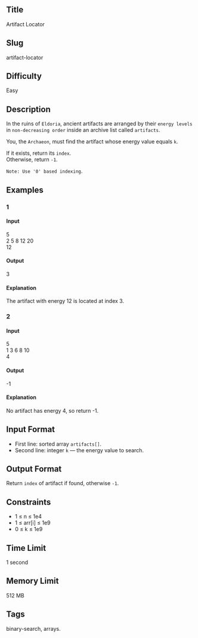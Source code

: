 ## Title

Artifact Locator

## Slug

artifact-locator

## Difficulty

Easy

## Description

In the ruins of `Eldoria`, ancient artifacts are arranged by their `energy levels` in `non-decreasing order` inside an archive list called `artifacts`.  

You, the `Archaeon`, must find the artifact whose energy value equals `k`.  

If it exists, return its `index`.  
Otherwise, return `-1`.  

`Note: Use '0' based indexing`.

## Examples

### 1

#### Input

5  
2 5 8 12 20  
12

#### Output

3

#### Explanation

The artifact with energy 12 is located at index 3.

### 2

#### Input

5  
1 3 6 8 10  
4

#### Output

-1

#### Explanation

No artifact has energy 4, so return -1.

## Input Format  

- First line: sorted array `artifacts[]`.  
- Second line: integer `k` — the energy value to search.

## Output Format  

Return `index` of artifact if found, otherwise `-1`.

## Constraints  

- 1 ≤ n ≤ 1e4    
- 1 ≤ arr[i] ≤ 1e9  
- 0 ≤ k ≤ 1e9  

## Time Limit

1 second

## Memory Limit

512 MB

## Tags

binary-search, arrays.
